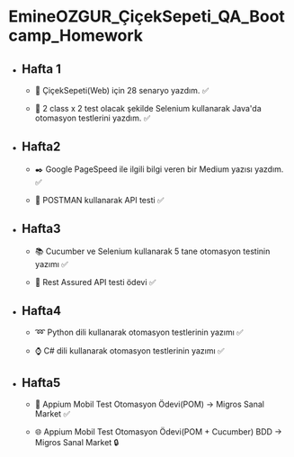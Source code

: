 # EmineOZGUR_ÇiçekSepeti_QA_Bootcamp_Homework

* ## Hafta 1

   * :memo: ÇiçekSepeti(Web) için 28 senaryo yazdım. :white_check_mark:

   * :open_file_folder: 2 class x 2 test olacak şekilde Selenium kullanarak Java'da otomasyon testlerini yazdım. :white_check_mark:


* ## Hafta2

  * :black_nib: Google PageSpeed ile ilgili bilgi veren bir Medium yazısı yazdım. :white_check_mark:
  
  * :dart: POSTMAN kullanarak API testi :white_check_mark:


* ## Hafta3

  * :books: Cucumber ve Selenium kullanarak 5 tane otomasyon testinin yazımı :white_check_mark:
  
  * :pushpin: Rest Assured API testi ödevi :white_check_mark:


* ## Hafta4
  * :loop: Python dili kullanarak otomasyon testlerinin yazımı :white_check_mark:
  
  * :watch: C# dili kullanarak otomasyon testlerinin yazımı :white_check_mark:

* ## Hafta5
  *  :evergreen_tree: Appium Mobil Test Otomasyon Ödevi(POM) -> Migros Sanal Market :white_check_mark:
  
  *  :globe_with_meridians: Appium Mobil Test Otomasyon Ödevi(POM + Cucumber) BDD -> Migros Sanal Market :lock:
